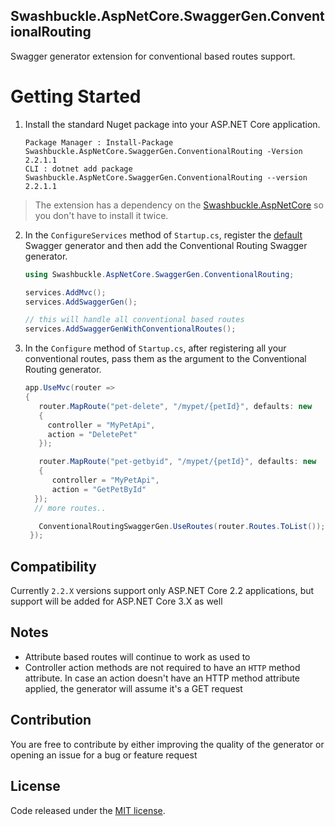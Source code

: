 ## Swashbuckle.AspNetCore.SwaggerGen.ConventionalRouting

Swagger generator extension for conventional based routes support.

# Getting Started #

1. Install the standard Nuget package into your ASP.NET Core application.

    ```
    Package Manager : Install-Package Swashbuckle.AspNetCore.SwaggerGen.ConventionalRouting -Version 2.2.1.1
    CLI : dotnet add package Swashbuckle.AspNetCore.SwaggerGen.ConventionalRouting --version 2.2.1.1
    ```
> The extension has a dependency on the [Swashbuckle.AspNetCore](https://github.com/domaindrivendev/Swashbuckle.AspNetCore) so you don't have to install it twice.


2. In the `ConfigureServices` method of `Startup.cs`, register the [default](https://www.nuget.org/packages/Swashbuckle.AspNetCore.SwaggerGen) Swagger generator and then add the Conventional Routing Swagger generator.
    ```csharp
    using Swashbuckle.AspNetCore.SwaggerGen.ConventionalRouting;
    ```
    
    ```csharp
    services.AddMvc();
    services.AddSwaggerGen();
    
    // this will handle all conventional based routes
    services.AddSwaggerGenWithConventionalRoutes();
    ```
    
 3. In the `Configure` method of `Startup.cs`, after registering all your conventional routes, pass them as the argument to the Conventional Routing generator.
    
    ```csharp
    app.UseMvc(router =>
    {
       router.MapRoute("pet-delete", "/mypet/{petId}", defaults: new
       {
         controller = "MyPetApi",
         action = "DeletePet"
       });

       router.MapRoute("pet-getbyid", "/mypet/{petId}", defaults: new
       {
          controller = "MyPetApi",
          action = "GetPetById"
      });
      // more routes..
    
       ConventionalRoutingSwaggerGen.UseRoutes(router.Routes.ToList());
     });
    ```
## Compatibility ##

Currently `2.2.X` versions support only ASP.NET Core 2.2 applications, but support will be added for ASP.NET Core 3.X as well

## Notes ##
    
* Attribute based routes will continue to work as used to
* Controller action methods are not required to have an `HTTP` method attribute. In case an action doesn't have an HTTP method attribute applied, the generator will assume it's a GET request

## Contribution ##

You are free to contribute by either improving the quality of the generator or opening an issue for a bug or feature request
    
## License ##
Code released under the <a href="https://github.com/chsakell/Swashbuckle.AspNetCore.SwaggerGen.ConventionalRouting/blob/master/LICENSE" target="_blank"> MIT license</a>.
    
